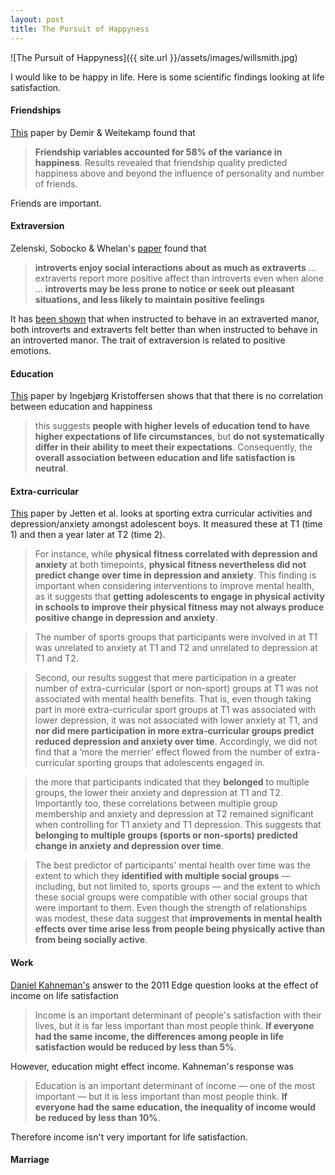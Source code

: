 ```yaml
---
layout: post
title: The Pursuit of Happyness
---
```

![The Pursuit of Happyness]({{ site.url }}/assets/images/willsmith.jpg)

I would like to be happy in life. Here is some scientific findings looking at life satisfaction.

#### Friendships

[This](https://psycnet.apa.org/record/2008-08052-003) paper by Demir & Weitekamp found that

> **Friendship variables accounted for 58% of the variance in happiness**. Results revealed that friendship quality predicted happiness above and beyond the influence of personality and number of friends.

Friends are important.

#### Extraversion

Zelenski, Sobocko & Whelan's [paper](https://www.researchgate.net/publication/263047178_Introversion_Solitude_and_Subjective_Well-Being) found that

> **introverts enjoy social interactions about as much as extraverts** ... extraverts report more positive affect than introverts even when alone ... **introverts may be less prone to notice or seek out pleasant situations, and less likely to maintain positive feelings**

It has [been shown](https://twitter.com/robkhenderson/status/1488214540139606025) that when instructed to behave in an extraverted manor, both introverts and extraverts felt better than when instructed to behave in an introverted manor. The trait of extraversion is related to positive emotions.

#### Education
[This](https://www.sciencedirect.com/science/article/pii/S0167487017302210) paper by Ingebjørg Kristoffersen shows that that there is no correlation between education and happiness

> this suggests **people with higher levels of education tend to have higher expectations of life circumstances**, but **do not systematically differ in their ability to meet their expectations**. Consequently, the **overall association between education and life satisfaction is neutral**.

#### Extra-curricular

[This](https://www.sciencedirect.com/science/article/pii/S016503272200266X) paper by Jetten et al. looks at sporting extra curricular activities and depression/anxiety amongst adolescent boys. It measured these at T1 (time 1) and then a year later at T2 (time 2).

>For instance, while **physical fitness correlated with depression and anxiety** at both timepoints, **physical fitness nevertheless did not predict change over time in depression and anxiety**. This finding is important when considering interventions to improve mental health, as it suggests that **getting adolescents to engage in physical activity in schools to improve their physical fitness may not always produce positive change in depression and anxiety**.

>The number of sports groups that participants were involved in at T1 was unrelated to anxiety at T1 and T2 and unrelated to depression at T1 and T2.

>Second, our results suggest that mere participation in a greater number of extra-curricular (sport or non-sport) groups at T1 was not associated with mental health benefits. That is, even though taking part in more extra-curricular sport groups at T1 was associated with lower depression, it was not associated with lower anxiety at T1, and **nor did mere participation in more extra-curricular groups predict reduced depression and anxiety over time**. Accordingly, we did not find that a ‘more the merrier’ effect flowed from the number of extra-curricular sporting groups that adolescents engaged in.

>the more that participants indicated that they **belonged** to multiple groups, the lower their anxiety and depression at T1 and T2. Importantly too, these correlations between multiple group membership and anxiety and depression at T2 remained significant when controlling for T1 anxiety and T1 depression. This suggests that **belonging to multiple groups (sports or non-sports) predicted change in anxiety and depression over time**.

>The best predictor of participants' mental health over time was the extent to which they **identified with multiple social groups** — including, but not limited to, sports groups — and the extent to which these social groups were compatible with other social groups that were important to them. Even though the strength of relationships was modest, these data suggest that **improvements in mental health effects over time arise less from people being physically active than from being socially active**.

#### Work

[Daniel Kahneman's]() answer to the 2011 Edge question looks at the effect of income on life satisfaction

> Income is an important determinant of people's satisfaction with their lives, but it is far less important than most people think. **If everyone had the same income, the differences among people in life satisfaction would be reduced by less than 5%**.

However, education might effect income. Kahneman's response was

> Education is an important determinant of income — one of the most important — but it is less important than most people think. **If everyone had the same education, the inequality of income would be reduced by less than 10%**.

Therefore income isn't very important for life satisfaction.

#### Marriage
